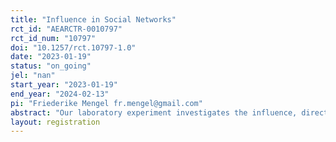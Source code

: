 ```yaml
---
title: "Influence in Social Networks"
rct_id: "AEARCTR-0010797"
rct_id_num: "10797"
doi: "10.1257/rct.10797-1.0"
date: "2023-01-19"
status: "on_going"
jel: "nan"
start_year: "2023-01-19"
end_year: "2024-02-13"
pi: "Friederike Mengel fr.mengel@gmail.com"
abstract: "Our laboratory experiment investigates the influence, direct and indirect, that early movers have over later movers in a sequential move, binary action coordination game played on a network. Each subject is assigned to a particular node in a specified 5 or 10 node network, and chooses In or Out knowing which previous movers who are neighbors have chosen In. We measure potential influence by comparing the number of subsequent In choices following an initial In versus Out choice by a robot. We also measure the extent to which human subjects exploit their potential influence."
layout: registration
---
```



